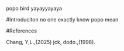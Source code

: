 popo bird yayayyayaya

#Introduciton
no one exactly know popo mean

#References

Chang, Y,L.,(2025)
jck, dodo.,(1998).
